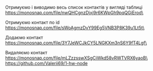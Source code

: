 Отримуємо і виводимо весь список контактів у вигляді таблиці\
https://monosnap.com/file/nwQHCgnzDjxj9r6KWpGh9pqQGiErod\

Отримуємо контакт по id\
https://monosnap.com/file/sWoAgmzDvY99Eg5VNB3P8K39u1Lt5t\

Додаємо контакт\
https://monosnap.com/file/3Y7JeWCJkCY5LNGKXm3nS6Y9fT4Lgf\

Видаляємо контакт\
https://monosnap.com/file/mLZzzsswXSgCiWkd58vRWTVRX6yaoB\
https://github.com/Valerii69/1-hw-node
